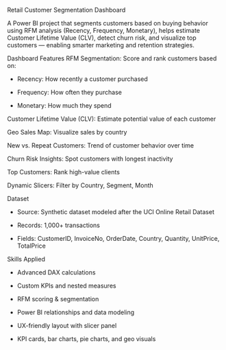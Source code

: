 Retail Customer Segmentation Dashboard

A Power BI project that segments customers based on buying behavior using RFM analysis (Recency, Frequency, Monetary), helps estimate Customer Lifetime Value (CLV), detect churn risk, and visualize top customers — enabling smarter marketing and retention strategies.

Dashboard Features
RFM Segmentation: Score and rank customers based on:

- Recency: How recently a customer purchased

- Frequency: How often they purchase

- Monetary: How much they spend

Customer Lifetime Value (CLV): Estimate potential value of each customer

Geo Sales Map: Visualize sales by country

New vs. Repeat Customers: Trend of customer behavior over time

Churn Risk Insights: Spot customers with longest inactivity

Top Customers: Rank high-value clients

Dynamic Slicers: Filter by Country, Segment, Month

Dataset
- Source: Synthetic dataset modeled after the UCI Online Retail Dataset

- Records: 1,000+ transactions

- Fields: CustomerID, InvoiceNo, OrderDate, Country, Quantity, UnitPrice, TotalPrice

Skills Applied
- Advanced DAX calculations

- Custom KPIs and nested measures

- RFM scoring & segmentation

- Power BI relationships and data modeling

- UX-friendly layout with slicer panel

- KPI cards, bar charts, pie charts, and geo visuals
